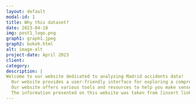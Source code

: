 ```yaml
---
layout: default
modal-id: 1
title: Why this dataset?
date: 2023-04-18
img: post1_logo.png
graph1: graph1.jpeg
graph2: bokeh.html
alt: image-alt
project-date: April 2023
client: 
category: 
description: |
Welcome to our website dedicated to analyzing Madrid accidents data! 
  Our website provides a user-friendly interface for exploring a comprehensive dataset on traffic accidents that have occurred in Madrid from 2019 to 2023. By analyzing this data, you can gain insights into the causes and patterns of accidents, which can inform policy decisions and help to reduce the number of accidents in the future. 
  Our website offers various tools and resources to help you make sense of the data, including data visualization tools and data analysis guides. Whether you are studying or working in a field related to data analysis or simply interested in improving road safety in Madrid, our website is a valuable resource. 
  The information presented on this website was taken from [insert link here]. Explore the data and let us know if you have any questions or feedback!
---
```

